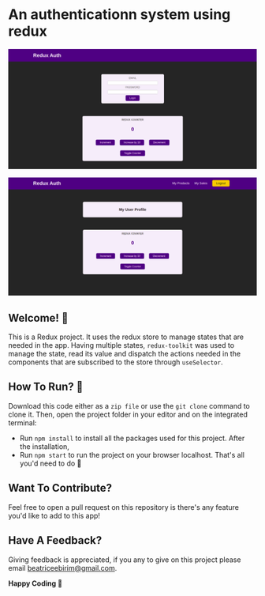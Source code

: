 # An authenticationn system using redux

![Logged out view of the app](./public/redux1.png)

![Logged in view of the app](./public/redux2.png)

## Welcome! 👋
This is a Redux project. It uses the redux store to manage states that are needed in the app. Having multiple states, `redux-toolkit` was used to manage the state, read its value and dispatch the actions needed in the components that are subscribed to the store through `useSelector`.

## How To Run? 🤔
Download this code either as a `zip file` or use the `git clone` command to clone it.
Then, open the project folder in your editor and on the integrated terminal:
-  Run `npm install` to install all the packages used for this project.
After the installation,
- Run `npm start` to run the project on your browser localhost.
    That's all you'd need to do 🙂

## Want To Contribute? 
Feel free to open a pull request on this repository is there's any feature you'd like to add to this app!

## Have A Feedback? 
Giving feedback is appreciated, if you any to give on this project please email beatriceebirim@gmail.com.

**Happy Coding 💪**
